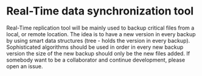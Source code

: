 # Real-Time data synchronization tool 
Real-Time replication tool will be mainly used to backup critical files from a local, or remote location.
The idea is to have a new version in every backup by using smart data structures (tree - holds the version in every backup).
Sophisticated algorithms should be used in order in every new backup version the size of the new backup should only be
the new files added. If somebody want to be a collaborator and continue development, please open an issue.      

